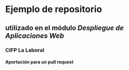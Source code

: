 # Ejemplo de repositorio
## utilizado en el módulo *Despliegue de Aplicaciones Web*
### CIFP La Laboral
#### Aportación para un pull request
